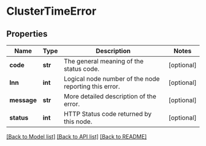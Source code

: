 # ClusterTimeError

## Properties
Name | Type | Description | Notes
------------ | ------------- | ------------- | -------------
**code** | **str** | The general meaning of the status code. | [optional] 
**lnn** | **int** | Logical node number of the node reporting this error. | [optional] 
**message** | **str** | More detailed description of the error. | [optional] 
**status** | **int** | HTTP Status code returned by this node. | [optional] 

[[Back to Model list]](../README.md#documentation-for-models) [[Back to API list]](../README.md#documentation-for-api-endpoints) [[Back to README]](../README.md)


